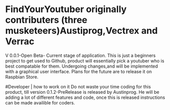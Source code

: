 
# FindYourYoutuber originally contributers (three musketeers)Austiprog,Vectrex and Verrac

V 0.0.1-Open Beta- Current stage of application. 
This is just a beginners project to get used to Github, product will essentially pick a youtuber who is best compatable for them. Undergoing changes,and will be implemented with a graphical user interface. Plans for the future are to release it on Raspbian Store. 

#Developer | how to work on it
Do not waste your time coding for this product, till version 0.1.2-PreRelease is released by Austinprog. He will be adding a lot of different features and code, once this is released instructions can be made availible for coders. 

